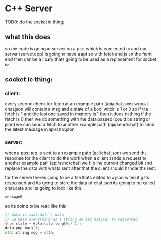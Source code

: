 # C++ Server

TODO:
do the socket io thing;

## what this does
so the code is going to served on a port which is connected to and our server (server.cpp) is going to have a api so with fetch and js on the front end then can be a libary thats going to be used as a replacement for socket io

## socket io thing:

### client:
every second check for fetch at an example path (api/chat.json) w/post
chat.json will contain a msg and a state of a bool witch is 1 or 0
so if the fetch is 1 and the last one saved in memory is 1 then it does nothing
if the fetch is 0 then we do something with the data passed (could be string or json)
we can send a fetch to another example path (api/send/chat) to send the latest message in api/chat.json

### server:
when a post req is sent to an example path (api/chat.json) we send the response for the client to do the work
when a client sends a request to another example path (api/send/chat) we flip the current changed bit and replace the data with whats sent
after that the client should handle the rest.

for the server theres going to be a file thats edited to a json when it gets responsed and its going to store the data of chat.json
its going to be called chat.data and its going to look like this
```
message0
```
so its going to be read like this
```cpp
// data is chat.data's data
// we keep everything as a string so its easyier to responsed
char state = data[data.length()-1];
data.pop_back();
std::string msg = data;
```